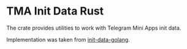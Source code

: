 # TMA Init Data Rust

The crate provides utilities to work with Telegram Mini Apps init data.

Implementation was taken from [init-data-golang](https://github.com/Telegram-Mini-Apps/init-data-golang/tree/master).

